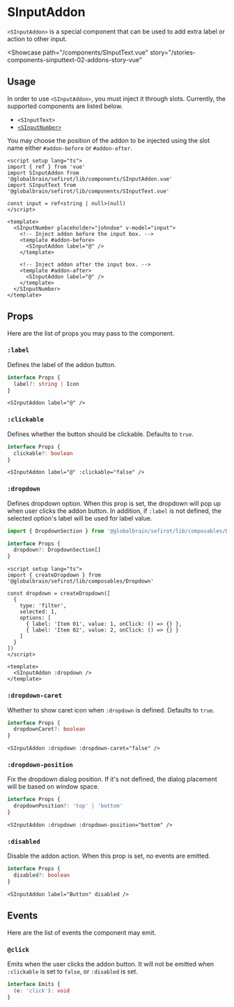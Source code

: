 <script setup lang="ts">
import { ref } from 'vue'
import SInputAddon from 'sefirot/components/SInputAddon.vue'
import SInputText from 'sefirot/components/SInputText.vue'

const input = ref<string | null>(null)
</script>

# SInputAddon

`<SInputAddon>` is a special component that can be used to add extra label or action to other input.

<Showcase
  path="/components/SInputText.vue"
  story="/stories-components-sinputtext-02-addons-story-vue"
>
  <SInputText placeholder="johndoe" v-model="input">
    <template #addon-before>
      <SInputAddon label="@" :clickable="false" />
    </template>
  </SInputText>
</Showcase>

## Usage

In order to use `<SInputAddon>`, you must inject it through slots. Currently, the supported components are listed below.

- `<SInputText>`
- [`<SInputNumber>`](/components/input-number)

You may choose the position of the addon to be injected using the slot name either `#addon-before` or `#addon-after`.

```vue
<script setup lang="ts">
import { ref } from 'vue'
import SInputAddon from '@globalbrain/sefirot/lib/components/SInputAddon.vue'
import SInputText from '@globalbrain/sefirot/lib/components/SInputText.vue'

const input = ref<string | null>(null)
</script>

<template>
  <SInputNumber placeholder="johndoe" v-model="input">
    <!-- Inject addon before the input box. -->
    <template #addon-before>
      <SInputAddon label="@" />
    </template>

    <!-- Inject addon after the input box. -->
    <template #addon-after>
      <SInputAddon label="@" />
    </template>
  </SInputNumber>
</template>
```

## Props

Here are the list of props you may pass to the component.

### `:label`

Defines the label of the addon button.

```ts
interface Props {
  label?: string | Icon
}
```

```vue-html
<SInputAddon label="@" />
```

### `:clickable`

Defines whether the button should be clickable. Defaults to `true`.

```ts
interface Props {
  clickable?: boolean
}
```

```vue-html
<SInputAddon label="@" :clickable="false" />
```

### `:dropdown`

Defines dropdown option. When this prop is set, the dropdown will pop up when user clicks the addon button. In addition, if `:label` is not defined, the selected option's label will be used for label value.

```ts
import { DropdownSection } from '@globalbrain/sefirot/lib/composables/Dropdown'

interface Props {
  dropdown?: DropdownSection[]
}
```

```vue
<script setup lang="ts">
import { createDropdown } from '@globalbrain/sefirot/lib/composables/Dropdown'

const dropdown = createDropdown([
  {
    type: 'filter',
    selected: 1,
    options: [
      { label: 'Item 01', value: 1, onClick: () => {} },
      { label: 'Item 02', value: 2, onClick: () => {} }
    ]
  }
])
</script>

<template>
  <SInputAddon :dropdown />
</template>
```

### `:dropdown-caret`

Whether to show caret icon when `:dropdown` is defined. Defaults to `true`.

```ts
interface Props {
  dropdownCaret?: boolean
}
```

```vue-html
<SInputAddon :dropdown :dropdown-caret="false" />
```

### `:dropdown-position`

Fix the dropdown dialog position. If it's not defined, the dialog placement will be based on window space.

```ts
interface Props {
  dropdownPosition?: 'top' | 'bottom'
}
```

```vue-html
<SInputAddon :dropdown :dropdown-position="bottom" />
```

### `:disabled`

Disable the addon action. When this prop is set, no events are emitted.

```ts
interface Props {
  disabled?: boolean
}
```

```vue-html
<SInputAddon label="Button" disabled />
```

## Events

Here are the list of events the component may emit.

### `@click`

Emits when the user clicks the addon button. It will not be emitted when `:clickable` is set to `false`, or `:disabled` is set.

```ts
interface Emits {
  (e: 'click'): void
}
```
